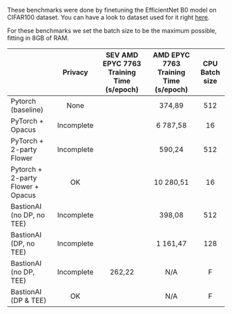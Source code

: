 These benchmarks were done by finetuning the EfficientNet B0 model on CIFAR100 dataset. You can have a look to dataset used for it right [here](https://www.cs.toronto.edu/~kriz/cifar.html).


For these benchmarks we set the batch size to be the maximum possible, fitting in 8GB of RAM. 

|                                   |  Privacy   | SEV AMD EPYC 7763 Training Time (s/epoch) | AMD EPYC 7763 Training Time (s/epoch) | CPU Batch size |
| --------------------------------- | :--------: | :---------------------------------------: | :-----------------------------------: | :------------: |
| Pytorch (baseline)                |    None    |                                           |                374,89                 |      512       |
| PyTorch + Opacus                  | Incomplete |                                           |               6 787,58                |       16       |
| PyTorch + 2-party Flower          | Incomplete |                                           |                590,24                 |      512       |
| Pytorch + 2-party Flower + Opacus |     OK     |                                           |               10 280,51               |       16       |
| BastionAI (no DP, no TEE)         | Incomplete |                                           |                398,08                 |      512       |
| BastionAI (DP, no TEE)            | Incomplete |                                           |               1 161,47                |      128       |
| BastionAI (no DP, TEE)            | Incomplete |                  262,22                   |                  N/A                  |       F        |
| BastionAI (DP & TEE)              |     OK     |                                           |                  N/A                  |       F        |